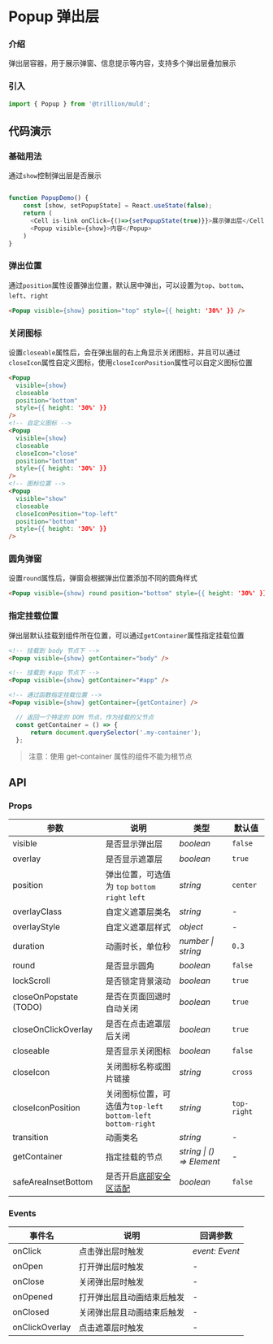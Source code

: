 # Popup 弹出层

### 介绍

弹出层容器，用于展示弹窗、信息提示等内容，支持多个弹出层叠加展示

### 引入

```js
import { Popup } from '@trillion/muld';
```

## 代码演示

### 基础用法

通过`show`控制弹出层是否展示

```js

function PopupDemo() {
    const [show, setPopupState] = React.useState(false);
    return (
      <Cell is-link onClick={()=>{setPopupState(true)}}>展示弹出层</Cell>
      <Popup visible={show}>内容</Popup>
    )
}

```

### 弹出位置

通过`position`属性设置弹出位置，默认居中弹出，可以设置为`top`、`bottom`、`left`、`right`

```html
<Popup visible={show} position="top" style={{ height: '30%' }} />
```

### 关闭图标

设置`closeable`属性后，会在弹出层的右上角显示关闭图标，并且可以通过`closeIcon`属性自定义图标，使用`closeIconPosition`属性可以自定义图标位置

```html
<Popup
  visible={show}
  closeable
  position="bottom"
  style={{ height: '30%' }}
/>
<!-- 自定义图标 -->
<Popup
  visible={show}
  closeable
  closeIcon="close"
  position="bottom"
  style={{ height: '30%' }}
/>
<!-- 图标位置 -->
<Popup
  visible="show"
  closeable
  closeIconPosition="top-left"
  position="bottom"
  style={{ height: '30%' }}
/>
```

### 圆角弹窗

设置`round`属性后，弹窗会根据弹出位置添加不同的圆角样式

```html
<Popup visible={show} round position="bottom" style={{ height: '30%' }} />
```

### 指定挂载位置

弹出层默认挂载到组件所在位置，可以通过`getContainer`属性指定挂载位置

```html
<!-- 挂载到 body 节点下 -->
<Popup visible={show} getContainer="body" />

<!-- 挂载到 #app 节点下 -->
<Popup visible={show} getContainer="#app" />

<!-- 通过函数指定挂载位置 -->
<Popup visible={show} getContainer={getContainer} />
```

```js
  // 返回一个特定的 DOM 节点，作为挂载的父节点
  const getContainer = () => {
      return document.querySelector('.my-container');
  };
```
> 注意：使用 get-container 属性的组件不能为根节点

## API

### Props

| 参数 | 说明 | 类型 | 默认值 |
| --- | --- | --- | --- |
| visible | 是否显示弹出层 | _boolean_ | `false` |
| overlay | 是否显示遮罩层 | _boolean_ | `true` |
| position | 弹出位置，可选值为 `top` `bottom` `right` `left` | _string_ | `center` |
| overlayClass | 自定义遮罩层类名 | _string_ | - |
| overlayStyle | 自定义遮罩层样式 | _object_ | - |
| duration | 动画时长，单位秒 | _number \| string_ | `0.3` |
| round | 是否显示圆角 | _boolean_ | `false` |
| lockScroll | 是否锁定背景滚动 | _boolean_ | `true` |
| closeOnPopstate (TODO)| 是否在页面回退时自动关闭 | _boolean_ | `true` |
| closeOnClickOverlay | 是否在点击遮罩层后关闭 | _boolean_ | `true` |
| closeable | 是否显示关闭图标 | _boolean_ | `false` |
| closeIcon | 关闭图标名称或图片链接 | _string_ | `cross` |
| closeIconPosition | 关闭图标位置，可选值为`top-left`<br>`bottom-left` `bottom-right` | _string_ | `top-right` |
| transition | 动画类名| _string_ | - 
| getContainer | 指定挂载的节点 | _string \| () => Element_ | - |
| safeAreaInsetBottom  | 是否开启[底部安全区适配](#/zh-CN/quickstart#di-bu-an-quan-qu-gua-pei) | _boolean_ | `false` |

### Events

| 事件名        | 说明                       | 回调参数       |
| ------------- | -------------------------- | -------------- |
| onClick         | 点击弹出层时触发           | _event: Event_ |
| onOpen          | 打开弹出层时触发           | -              |
| onClose         | 关闭弹出层时触发           | -              |
| onOpened        | 打开弹出层且动画结束后触发   | -              |
| onClosed        | 关闭弹出层且动画结束后触发   | -              |
| onClickOverlay  | 点击遮罩层时触发           | -              |
